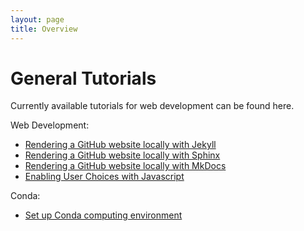 ```yaml
---
layout: page
title: Overview
---
```



General Tutorials
==================

Currently available tutorials for web development can be found here.

Web Development:

  - [Rendering a GitHub website locally with Jekyll](Jekyll_Tutorial.md)
  - [Rendering a GitHub website locally with Sphinx](Sphinx_Tutorial.md)
  - [Rendering a GitHub website locally with MkDocs](mkdocs.md)
  - [Enabling User Choices with Javascript](Javascript-dropdown-box/javascript_chooser.md)

Conda:

  - [Set up Conda computing environment](install_conda_tutorial.md)
